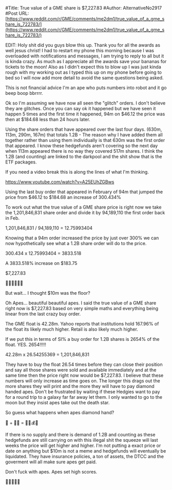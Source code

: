 #Title: True value of a GME share is $7,227.83
#Author: AlternativeNo2917
#Post URL: [https://www.reddit.com/r/GME/comments/me2dm1/true_value_of_a_gme_share_is_722783/](https://www.reddit.com/r/GME/comments/me2dm1/true_value_of_a_gme_share_is_722783/)


EDIT: Holy shit did you guys blow this up. Thank you for all the awards as well jesus christ! I had to restart my phone this morning because I was overloaded with notifications and messages, I am trying to reply to all but it is kinda crazy. As much as I appreciate all the awards save your bananas for tickets to the moon! Also as I didn't expect this to blow up I was just kinda rough with my working out as I typed this up on my phone before going to bed so I will now add more detail to avoid the same questions being asked.

This is not financial advice I'm an ape who puts numbers into robot and it go beep boop bbrrrr. 

Ok so I'm assuming we have now all seen the "glitch" orders. I don't believe they are glitches. Once you can say ok it happened but we have seen it happen 5 times and the first time it happened, 94m on $46.12 the price was then at $184.68 less than 24 hours later.

Using the share orders that have appeared over the last four days. (630m, 113m, 290m, 167m) that totals 1.2B - The reason why I have added them all together rather than using them individually is that 630m was the first order that appeared. I know these hedgefunds aren't covering so the next day when 113m appeared there is no way they covered 517m shares. I think the 1.2B (and counting) are linked to the darkpool and the shit show that is the ETF packages. 

If you need a video break this is along the lines of what I'm thinking. 

https://www.youtube.com/watch?v=A25EUhZGBws

Using the last buy order that appeared in February of 94m that jumped the price from $46.12 to $184.68 an increase of 300.434% 

To work out what the true value of a GME share price is right now we take the 1,201,846,831 share order and divide it by 94,189,110 the first order back in Feb. 

1,201,846,831 / 94,189,110  = 12.75993404 

Knowing that a 94m order increased the price by just over 300% we can now hypothetically see what a 1.2B share order will do to the price. 

300.434 x 12.75993404 = 3833.518

A 3833.518% increase on $183.75 

$7,227.83

🚀🚀🚀🚀🚀🚀

But wait... I thought $10m was the floor? 

Oh Apes... beautiful beautiful apes. I said the true value of a GME share right now is $7,227.83 based on very simple maths and everything being linear from the last crazy buy order. 

The GME float is 42.28m. Yahoo reports that institutions hold 167.96% of the float its likely much higher. Retail is also likely much higher. 

If we put this in terms of SI% a buy order for 1.2B shares is 2654% of the float. YES. 2654!!!!!

42.28m x 26.54255369 = 1,201,846,831 

They have to buy the float 26.54 times before they can close their position and say all those shares were sold and available immediately and at the same time then the price right now would be $7,227.83. I believe that these numbers will only increase as time goes on. The longer this drags out the more shares they will print and the more they will have to pay diamond handed apes. Don't be frustrated by waiting if these Hedgies want to pay for a round trip to a galaxy far far away let them. I only wanted to go to the moon but they insist apes take out the death star. 

So guess what happens when apes diamond hand?

🦍 + 💎🙌 = 🚀🌚💰🍌


If there is no supply and there is demand of 1.2B and counting as these hedgefunds are still carrying on with this illegal shit the squeeze will last weeks the price will get higher and higher. I'm not putting a exact price or date on anything but $10m is not a meme and hedgefunds will eventually be liquidated. They have insurance policies, a ton of assets, the DTCC and the goverment will all make sure apes get paid. 

Don't fuck with apes. Apes set high scores. 

🚀🚀🚀🚀🚀